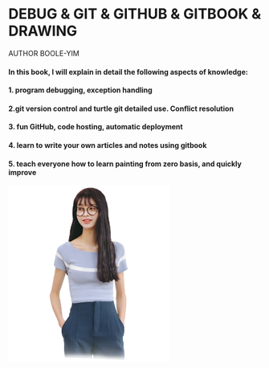 # DEBUG & GIT & GITHUB & GITBOOK & DRAWING

AUTHOR BOOLE-YIM



> 
#### In this book, I will explain in detail the following aspects of knowledge:
#### 1. program debugging, exception handling
#### 2.git version control and turtle git detailed use. Conflict resolution
#### 3. fun GitHub, code hosting, automatic deployment
#### 4. learn to write your own articles and notes using gitbook
#### 5. teach everyone how to learn painting from zero basis, and quickly improve

![boole](/assets/3447516_1600523308.png)